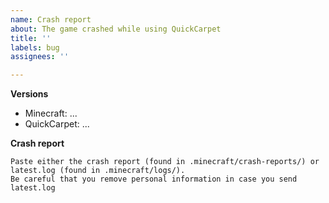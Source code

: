 ```yaml
---
name: Crash report
about: The game crashed while using QuickCarpet
title: ''
labels: bug
assignees: ''

---
```


**Versions**
- Minecraft: ...
- QuickCarpet: ...

**Crash report**
```
Paste either the crash report (found in .minecraft/crash-reports/) or latest.log (found in .minecraft/logs/).
Be careful that you remove personal information in case you send latest.log
```
